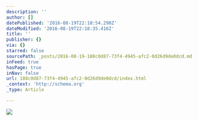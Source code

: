 ```yaml
---
description: ''
author: []
datePublished: '2016-08-19T22:18:54.290Z'
dateModified: '2016-08-19T22:18:35.416Z'
title: ''
publisher: {}
via: {}
starred: false
sourcePath: _posts/2016-08-19-188c0d87-73f4-4945-afc2-0d26d9de0dcd.md
inFeed: true
hasPage: true
inNav: false
url: 188c0d87-73f4-4945-afc2-0d26d9de0dcd/index.html
_context: 'http://schema.org'
_type: Article

---
```

![](https://the-grid-user-content.s3-us-west-2.amazonaws.com/b2e7e46a-c486-4134-8651-b81ab9ef1c90.jpg)